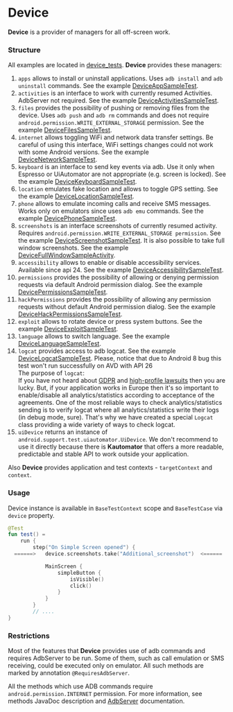 # Device

**Device** is a provider of managers for all off-screen work. 

### **Structure** 

All examples are located in [device_tests](../samples/kaspresso-sample/src/androidTest/kotlin/com/kaspersky/kaspressample/device_tests).
**Device** provides these managers: 

1. `apps` allows to install or uninstall applications. Uses `adb install` and `adb uninstall` commands. See the example [DeviceAppSampleTest](../samples/kaspresso-sample/src/androidTest/kotlin/com/kaspersky/kaspressample/device_tests/DeviceAppSampleTest.kt).
2. `activities` is an interface to work with currently resumed Activities. AdbServer not required. See the example [DeviceActivitiesSampleTest](../samples/kaspresso-sample/src/androidTest/kotlin/com/kaspersky/kaspressample/device_tests/DeviceActivitiesSampleTest.kt).
3. `files` provides the possibility of pushing or removing files from the device. Uses `adb push` and `adb rm` commands and does not require `android.permission.WRITE_EXTERNAL_STORAGE` permission. See the example [DeviceFilesSampleTest](../samples/kaspresso-sample/src/androidTest/kotlin/com/kaspersky/kaspressample/device_tests/DeviceFilesSampleTest.kt).
4. `internet` allows toggling WiFi and network data transfer settings. Be careful of using this interface, WiFi settings changes could not work with some Android versions. See the example [DeviceNetworkSampleTest](../samples/kaspresso-sample/src/androidTest/kotlin/com/kaspersky/kaspressample/device_tests/DeviceNetworkSampleTest.kt).
5. `keyboard` is an interface to send key events via adb. Use it only when Espresso or UiAutomator are not appropriate (e.g. screen is locked). See the example [DeviceKeyboardSampleTest](../samples/kaspresso-sample/src/androidTest/kotlin/com/kaspersky/kaspressample/device_tests/DeviceKeyboardSampleTest.kt).
6. `location` emulates fake location and allows to toggle GPS setting. See the example [DeviceLocationSampleTest](../samples/kaspresso-sample/src/androidTest/kotlin/com/kaspersky/kaspressample/device_tests/DeviceLocationSampleTest.kt).
7. `phone` allows to emulate incoming calls and receive SMS messages. Works only on emulators since uses `adb emu` commands. See the example [DevicePhoneSampleTest](../samples/kaspresso-sample/src/androidTest/kotlin/com/kaspersky/kaspressample/device_tests/DevicePhoneSampleTest.kt).
8. `screenshots` is an interface screenshots of currently resumed activity. Requires `android.permission.WRITE_EXTERNAL_STORAGE permission`. See the example [DeviceScreenshotSampleTest](../samples/kaspresso-sample/src/androidTest/kotlin/com/kaspersky/kaspressample/device_tests/DeviceScreenshotSampleTest.kt). It is also possible to take full window screenshots. See the example [DeviceFullWindowSampleActivity](../samples/kaspresso-sample/src/androidTest/kotlin/com/kaspersky/kaspressample/device_tests/DeviceFullScreenshotSampleTest.kt).
9. `accessibility` allows to enable or disable accessibility services. Available since api 24. See the example [DeviceAccessibilitySampleTest](../samples/kaspresso-sample/src/androidTest/kotlin/com/kaspersky/kaspressample/device_tests/DeviceAccessibilitySampleTest.kt).
10. `permissions` provides the possibility of allowing or denying permission requests via default Android permission dialog. See the example [DevicePermissionsSampleTest](../samples/kaspresso-sample/src/androidTest/kotlin/com/kaspersky/kaspressample/device_tests/DevicePermissionsSampleTest.kt).
11. `hackPermissions` provides the possibility of allowing any permission requests without default Android permission dialog. See the example [DeviceHackPermissionsSampleTest](../samples/kaspresso-sample/src/androidTest/kotlin/com/kaspersky/kaspressample/device_tests/DeviceHackPermissionsSampleTest.kt).
12. `exploit` allows to rotate device or press system buttons. See the example [DeviceExploitSampleTest](../samples/kaspresso-sample/src/androidTest/kotlin/com/kaspersky/kaspressample/device_tests/DeviceExploitSampleTest.kt).
13. `language` allows to switch language. See the example [DeviceLanguageSampleTest](../samples/kaspresso-sample/src/androidTest/kotlin/com/kaspersky/kaspressample/device_tests/DeviceLanguageSampleTest.kt).
14. `logcat` provides access to adb logcat. See the example [DeviceLogcatSampleTest](../samples/kaspresso-sample/src/androidTest/kotlin/com/kaspersky/kaspressample/device_tests/DeviceLogcatSampleTest.kt). Please, notice that due to Android 8 bug this test won't run successfully on AVD with API 26 <br>
The purpose of `logcat`: <br>
If you have not heard about [GDPR](https://gdpr-info.eu/) and [high-profile lawsuits](https://www.theverge.com/2019/1/21/18191591/google-gdpr-fine-50-million-euros-data-consent-cnil) then you are lucky. But, if your application works in Europe then it's so important to enable/disable all analytics/statistics according to acceptance of the agreements.
One of the most reliable ways to check analytics/statistics sending is to verify logcat where all analytics/statistics write their logs (in debug mode, sure).
That's why we have created a special `Logcat` class providing a wide variety of ways to check logcat.
15. `uiDevice` returns an instance of ```android.support.test.uiautomator.UiDevice```. We don't recommend to use it directly because there is **Kautomator** that offers a more readable, predictable and stable API to work outside your application.

Also **Device** provides application and test contexts - `targetContext` and `context`. 

### **Usage**

Device instance is available in `BaseTestContext` scope and `BaseTestCase` via ```device``` property.
```kotlin
@Test
fun test() =
    run {
        step("On Simple Screen opened") {
  ======>   device.screenshots.take("Additional_screenshot")  <======

            MainScreen {
                simpleButton {
                    isVisible()
                    click()
                }
            }
        }
        // ....
}
```

### **Restrictions**

Most of the features that **Device** provides use of adb commands and requires AdbServer to be run. 
Some of them, such as call emulation or SMS receiving, could be executed only on emulator. All such methods are marked by annotation ```@RequiresAdbServer```.

All the methods which use ADB commands require `android.permission.INTERNET` permission. 
For more information, see methods JavaDoc description and [AdbServer](./06_AdbServer.md) documentation.
